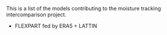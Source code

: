 This is a list of the models contributing to the moisture tracking intercomparison project.

- FLEXPART fed by ERA5 + LATTIN
